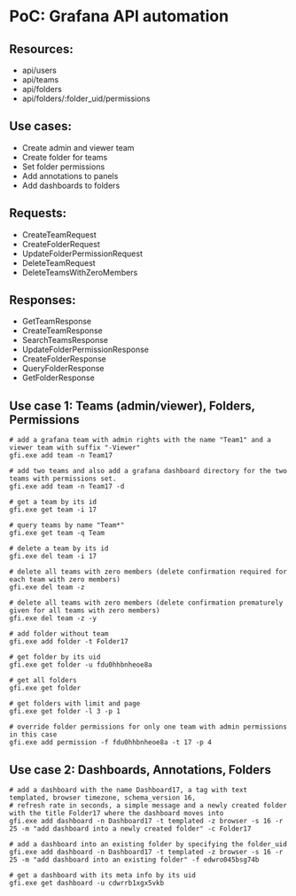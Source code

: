 # PoC: Grafana API automation

## Resources:

- api/users
- api/teams
- api/folders
- api/folders/:folder_uid/permissions

## Use cases:

- Create admin and viewer team
- Create folder for teams
- Set folder permissions
- Add annotations to panels
- Add dashboards to folders

## Requests:

- CreateTeamRequest
- CreateFolderRequest
- UpdateFolderPermissionRequest
- DeleteTeamRequest
- DeleteTeamsWithZeroMembers

## Responses:

- GetTeamResponse
- CreateTeamResponse
- SearchTeamsResponse
- UpdateFolderPermissionResponse
- CreateFolderResponse
- QueryFolderResponse
- GetFolderResponse

## Use case 1: Teams (admin/viewer), Folders, Permissions

```shell
# add a grafana team with admin rights with the name "Team1" and a viewer team with suffix "-Viewer"
gfi.exe add team -n Team17

# add two teams and also add a grafana dashboard directory for the two teams with permissions set.
gfi.exe add team -n Team17 -d

# get a team by its id
gfi.exe get team -i 17

# query teams by name "Team*"
gfi.exe get team -q Team

# delete a team by its id
gfi.exe del team -i 17

# delete all teams with zero members (delete confirmation required for each team with zero members)
gfi.exe del team -z

# delete all teams with zero members (delete confirmation prematurely given for all teams with zero members)
gfi.exe del team -z -y

# add folder without team
gfi.exe add folder -t Folder17

# get folder by its uid
gfi.exe get folder -u fdu0hhbnheoe8a

# get all folders
gfi.exe get folder

# get folders with limit and page 
gfi.exe get folder -l 3 -p 1

# override folder permissions for only one team with admin permissions in this case
gfi.exe add permission -f fdu0hhbnheoe8a -t 17 -p 4 
```

## Use case 2: Dashboards, Annotations, Folders

```shell
# add a dashboard with the name Dashboard17, a tag with text templated, browser timezone, schema_version 16, 
# refresh rate in seconds, a simple message and a newly created folder with the title Folder17 where the dashboard moves into
gfi.exe add dashboard -n Dashboard17 -t templated -z browser -s 16 -r 25 -m "add dashboard into a newly created folder" -c Folder17

# add a dashboard into an existing folder by specifying the folder_uid
gfi.exe add dashboard -n Dashboard17 -t templated -z browser -s 16 -r 25 -m "add dashboard into an existing folder" -f edwro045bsg74b

# get a dashboard with its meta info by its uid
gfi.exe get dashboard -u cdwrrb1xgx5vkb
```